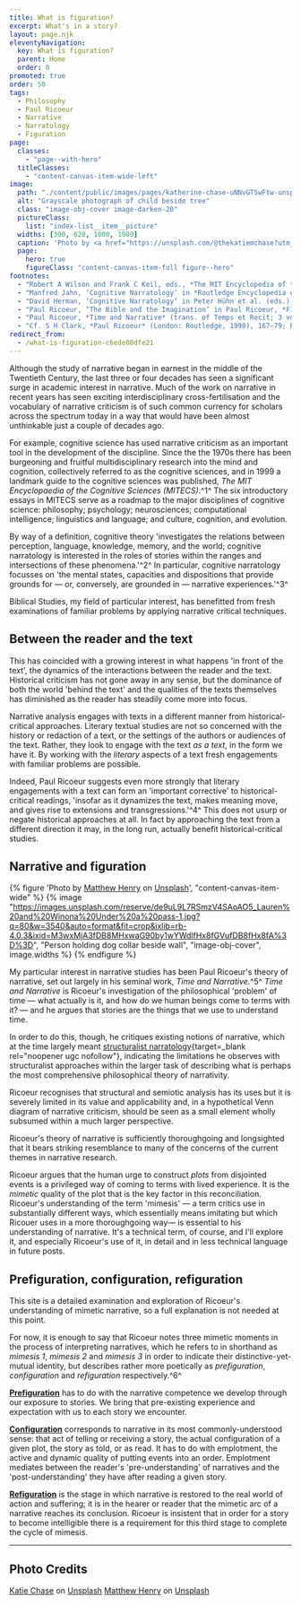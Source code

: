 ```yaml
---
title: What is figuration?
excerpt: What's in a story?
layout: page.njk
eleventyNavigation:
  key: What is figuration?
  parent: Home
  order: 0
promoted: true
order: 50
tags:
  - Philosophy
  - Paul Ricoeur
  - Narrative
  - Narratology
  - Figuration
page:
  classes:
    - "page--with-hero"
  titleClasses:
    - "content-canvas-item-wide-left"
image:
  path: "./content/public/images/pages/katherine-chase-uNNvGTSwFtw-unsplash.jpg"
  alt: "Grayscale photograph of child beside tree"
  class: "image-obj-cover image-darken-20"
  pictureClass:
    list: "index-list__item__picture"
  widths: [300, 620, 1000, 1980]
  caption: 'Photo by <a href="https://unsplash.com/@thekatiemchase?utm_content=creditCopyText&utm_medium=referral&utm_source=unsplash">Katherine Chase</a> on <a href="https://unsplash.com/photos/grayscale-photography-of-child-beside-tree-uNNvGTSwFtw?utm_content=creditCopyText&utm_medium=referral&utm_source=unsplash">Unsplash</a>'
  page:
    hero: true
    figureClass: "content-canvas-item-full figure--hero"
footnotes:
  - "Robert A Wilson and Frank C Keil, eds., *The MIT Encyclopedia of the Cognitive Sciences* (Cambridge, Massachusetts and London: MIT Press, 1999)."
  - "Manfred Jahn, ‘Cognitive Narratology’ in *Routledge Encyclopedia of Narrative Theory* (eds. David Herman, Manfred Jahn and Marie-Laure Ryan; Abingdon, Oxon/New York: Routlege, 2005), 67 [67–71]."
  - "David Herman, ‘Cognitive Narratology’ in Peter Hühn et al. (eds.), Th*e Living Handbook of Narratology*. Hamburg: Hamburg University Press. Online: https://www-archiv.fdm.uni-hamburg.de/lhn/node/38.html."
  - "Paul Ricoeur, ‘The Bible and the Imagination’ in Paul Ricoeur, *Figuring the Sacred: Religion, Narrative, and Imagination* (ed. Mark I Wallace; trans. David Pellauer; Minneapolis: Fortress, 1995), 148 (144–66), referring specifically to intertextuality as an instance of literary criticism."
  - "Paul Ricoeur, *Time and Narrative* (trans. of Temps et Recit; 3 vols.; Paris: Editions du Seuil, 1983–85; trans. Kathleen McLaughlin and David Pellauer; 3 vols.; Chicago and London: University of Chicago Press, 1984–88)."
  - "Cf. S H Clark, *Paul Ricoeur* (London: Routledge, 1990), 167–79; Boyd Blundell, *Paul Ricoeur Between Philosophy and Theology: Detour and Return* (Bloomington: Indiana University Press, 2010), 2, 8; Karl Simms, *Paul Ricoeur* (Routledge Critical Thinkers. London: Routledge, 2003), 83–86."
redirect_from: 
  - /what-is-figuration-c6ede08dfe21
---
```


Although the study of narrative began in earnest in the middle of the Twentieth Century, the last three or four decades has seen a significant surge in academic interest in narrative. Much of the work on narrative in recent years has seen exciting interdisciplinary cross-fertilisation and the vocabulary of narrative criticism is of such common currency for scholars across the spectrum today in a way that would have been almost unthinkable just a couple of decades ago.

For example, cognitive science has used narrative criticism as an important tool in the development of the discipline. Since the the 1970s there has been burgeoning and fruitful multidisciplinary research into the mind and cognition, collectively referred to as the cognitive sciences, and in 1999 a landmark guide to the cognitive sciences was published, *The MIT Encyclopaedia of the Cognitive Sciences (MITECS)*.^1^ The six introductory essays in MITECS serve as a roadmap to the major disciplines of cognitive science: philosophy; psychology; neurosciences; computational intelligence; linguistics and language; and culture, cognition, and evolution.

By way of a definition, cognitive theory 'investigates the relations between perception, language, knowledge, memory, and the world; cognitive narratology is interested in the roles of stories within the ranges and intersections of these phenomena.'^2^ In particular, cognitive narratology focusses on 'the mental states, capacities and dispositions that provide grounds for — or, conversely, are grounded in — narrative experiences.'^3^

Biblical Studies, my field of particular interest, has benefitted from fresh examinations of familiar problems by applying narrative critical techniques.

## Between the reader and the text

This has coincided with a growing interest in what happens 'in front of the text', the dynamics of the interactions between the reader and the text. Historical criticism has not gone away in any sense, but the dominance of both the world 'behind the text' and the qualities of the texts themselves has diminished as the reader has steadily come more into focus.

Narrative analysis engages with texts in a different manner from historical-critical approaches. Literary textual studies are not so concerned with the history or redaction of a text, or the settings of the authors or audiences of the text. Rather, they look to engage with the text *as a text*, in the form we have it. By working with the *literary* aspects of a text fresh engagements with familiar problems are possible.

Indeed, Paul Ricoeur suggests even more strongly that literary engagements with a text can form an 'important corrective' to historical-critical readings, 'insofar as it dynamizes the text, makes meaning move, and gives rise to extensions and transgressions.'^4^ This does not usurp or negate historical approaches at all. In fact by approaching the text from a different direction it may, in the long run, actually benefit historical-critical studies.

## Narrative and figuration

{% figure 'Photo by <a href="https://unsplash.com/@matthewhenry?utm_content=creditCopyText&utm_medium=referral&utm_source=unsplash" target="_blank" rel="noopener ugc nofollow">Matthew Henry</a> on <a href="https://unsplash.com/photos/person-holding-dog-collar-beside-wall-v41pwp_RRJU?utm_content=creditCopyText&utm_medium=referral&utm_source=unsplash" target="_blank" rel="noopener ugc nofollow">Unsplash</a>', "content-canvas-item-wide" %}
{% image "https://images.unsplash.com/reserve/de9uL9L7RSmzV4SAoAO5_Lauren%20and%20Winona%20Under%20a%20pass-1.jpg?q=80&w=3540&auto=format&fit=crop&ixlib=rb-4.0.3&ixid=M3wxMjA3fDB8MHxwaG90by1wYWdlfHx8fGVufDB8fHx8fA%3D%3D", "Person holding dog collar beside wall", "image-obj-cover", image.widths %}
{% endfigure %}

My particular interest in narrative studies has been Paul Ricoeur's theory of narrative, set out largely in his seminal work, *Time and Narrative*.^5^ *Time and Narrative* is Ricoeur's investigation of the philosophical 'problem' of time — what actually is it, and how do we human beings come to terms with it? — and he argues that stories are the things that we use to understand time.

In order to do this, though, he critiques existing notions of narrative, which at the time largely meant [structuralist narratology](https://www-archiv.fdm.uni-hamburg.de/lhn/node/48.html){target=_blank rel="noopener ugc nofollow"}, indicating the limitations he observes with structuralist approaches within the larger task of describing what is perhaps the most comprehensive philosophical theory of narrativity.

Ricoeur recognises that structural and semiotic analysis has its uses but it is severely limited in its value and applicability and, in a hypothetical Venn diagram of narrative criticism, should be seen as a small element wholly subsumed within a much larger perspective.

Ricoeur's theory of narrative is sufficiently thoroughgoing and longsighted that it bears striking resemblance to many of the concerns of the current themes in narrative research.

Ricoeur argues that the human urge to construct *plots* from disjointed events is a privileged way of coming to terms with lived experience. It is the *mimetic* quality of the plot that is the key factor in this reconciliation. Ricoeur's understanding of the term 'mimesis' — a term critics use in substantially different ways, which essentially means imitating but which Ricouer uses in a more thoroughgoing way— is essential to his understanding of narrative. It's a technical term, of course, and I'll explore it, and especially Ricoeur's use of it, in detail and in less technical language in future posts.

## Prefiguration, configuration, refiguration

This site is a detailed examination and exploration of Ricoeur's understanding of mimetic narrative, so a full explanation is not needed at this point.

For now, it is enough to say that Ricoeur notes three mimetic moments in the process of interpreting narratives, which he refers to in shorthand as *mimesis 1*, *mimesis 2* and *mimesis 3* in order to indicate their distinctive-yet-mutual identity, but describes rather more poetically as *prefiguration*, *configuration* and *refiguration* respectively.^6^

[**Prefiguration**](/prefiguration/) has to do with the narrative competence we develop through our exposure to stories. We bring that pre-existing experience and expectation with us to each story we encounter.

[**Configuration**](/configuration/) corresponds to narrative in its most commonly-understood sense: that act of telling or receiving a story, the actual configuration of a given plot, the story as told, or as read. It has to do with emplotment, the active and dynamic quality of putting events into an order. Emplotment mediates between the reader's 'pre-understanding' of narratives and the 'post-understanding' they have after reading a given story.

[**Refiguration**](/refiguration/) is the stage in which narrative is restored to the real world of action and suffering; it is in the hearer or reader that the mimetic arc of a narrative reaches its conclusion. Ricoeur is insistent that in order for a story to become intelligible there is a requirement for this third stage to complete the cycle of mimesis.

---

## Photo Credits

[Katie Chase](https://unsplash.com/photos/uNNvGTSwFtw?utm_source=unsplash&utm_medium=referral&utm_content=creditCopyText) on [Unsplash](https://unsplash.com/?utm_source=unsplash&utm_medium=referral&utm_content=creditCopyText)
[Matthew Henry](https://unsplash.com/photos/v41pwp_RRJU?utm_source=unsplash&utm_medium=referral&utm_content=creditCopyText) on [Unsplash](https://unsplash.com/?utm_source=unsplash&utm_medium=referral&utm_content=creditCopyText)

